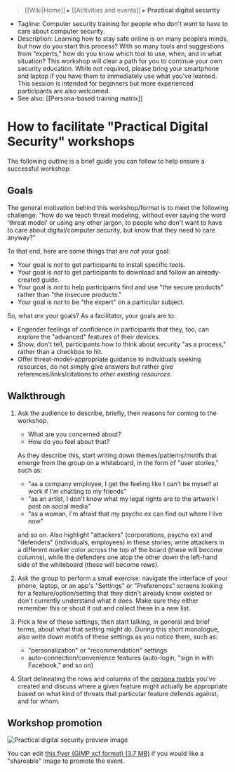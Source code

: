 > [[Wiki|Home]] ▸ [[Activities and events]] ▸ **Practical digital security**

* Tagline: Computer security training for people who don't want to have to care about computer security.
* Description: Learning how to stay safe online is on many people’s minds, but how do you start this process? With so many tools and suggestions from “experts,” how do you know which tool to use, when, and in what situation? This workshop will clear a path for you to continue your own security education. While not required, please bring your smartphone and laptop if you have them to immediately use what you've learned. This session is intended for beginners but more experienced participants are also welcomed.
* See also: [[Persona-based training matrix]]

# How to facilitate "Practical Digital Security" workshops

The following outline is a brief guide you can follow to help ensure a successful workshop:

## Goals

The general motivation behind this workshop/format is to meet the following challenge: "how do we teach threat modeling, without ever saying the word 'threat model' or using any other jargon, to people who don't want to have to care about digital/computer security, but know that they need to care anyway?"

To that end, here are some things that are *not* your goal:

* Your goal is *not* to get participants to install specific tools.
* Your goal is *not* to get participants to download and follow an already-created guide.
* Your goal is *not* to help participants find and use "the secure products" rather than "the insecure products."
* Your goal is *not* to be "the expert" on a particular subject.

So, what *are* your goals? As a facilitator, your goals are to:

* Engender feelings of confidence in participants that they, too, can explore the "advanced" features of their devices.
* Show, don't tell, participants how to think about security "as a process," rather than a checkbox to hit.
* Offer threat-model-appropriate guidance to individuals seeking resources, do not simply give answers but rather give references/links/citations to *other existing resources*.

## Walkthrough

1. Ask the audience to describe, briefly, their reasons for coming to the workshop.
    * What are you concerned about?
    * How do you feel about that?  

    As they describe this, start writing down themes/patterns/motifs that emerge from the group on a whiteboard, in the form of "user stories," such as:

    * "as a company employee, I get the feeling like I can't be myself at work if I'm chatting to my friends"
    * "as an artist, I don't know what my legal rights are to the artwork I post on social media"
    * "as a woman, I'm afraid that my psycho ex can find out where I live now"

    and so on. Also highlight "attackers" (corporations, psycho ex) and "defenders" (individuals, employees) in these stories; write attackers in a different marker color across the top of the board (these will become columns), while the defenders one atop the other down the left-hand side of the whiteboard (these will become rows).
1. Ask the group to perform a small exercise: navigate the interface of your phone, laptop, or an app's "Settings" or "Preferences" screens looking for a feature/option/setting that they didn't already know existed or don't currently understand what it does. Make sure they either remember this or shout it out and collect these in a new list.
1. Pick a few of these settings, then start talking, in general and brief terms, about what that setting might do. During this short monologue, also write down motifs of these settings as you notice them, such as:
    * "personalization" or "recommendation" settings
    * auto-connection/convenience features (auto-login, "sign in with Facebook," and so on)
1. Start delineating the rows and columns of the [persona matrix](https://github.com/AnarchoTechNYC/meta/wiki/Persona-based-training-matrix) you've created and discuss where a given feature might actually be appropriate based on what kind of threats that particular feature defends against, and for whom.

## Workshop promotion

![Practical digital security preview image](https://s3.amazonaws.com/misc.positiondev.com/practicaldigital-preview.png)

You can edit [this flyer (GIMP xcf format) (3.7 MB)](https://s3.amazonaws.com/misc.positiondev.com/practicaldigital.xcf) if you would like a "shareable" image to promote the event.